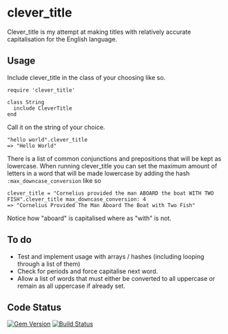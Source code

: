 # clever\_title

Clever\_title is my attempt at making titles with relatively accurate capitalisation for the English language.

## Usage

Include clever_title in the class of your choosing like so.

```
require 'clever_title'

class String
  include CleverTitle
end
```

Call it on the string of your choice.

```
"hello world".clever_title
=> "Hello World"
```

There is a list of common conjunctions and prepositions that will be kept as lowercase.  When running clever_title you can set the maximum amount of letters in a word that will be made lowercase by adding the hash ```:max_downcase_conversion``` like so

```
clever_title = "Cornelius provided the man ABOARD the boat WITH TWO FISH".clever_title max_downcase_conversion: 4
=> "Cornelius Provided The Man Aboard The Boat with Two Fish"
```

Notice how "aboard" is capitalised where as "with" is not.

## To do

* Test and implement usage with arrays / hashes (including looping through a list of them)
* Check for periods and force capitalise next word.
* Allow a list of words that must either be converted to all uppercase or remain as all uppercase if already set.

## Code Status
[![Gem Version](https://badge.fury.io/rb/clever_title.png)](http://badge.fury.io/rb/clever_title) 
[![Build Status](https://travis-ci.org/acoustep/clever_title.png?branch=master)](https://travis-ci.org/acoustep/clever_title)
